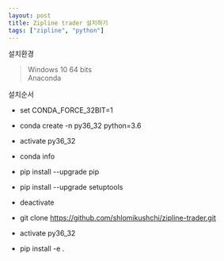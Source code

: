 ```yaml
---
layout: post
title: Zipline trader 설치하기
tags: ["zipline", "python"]
---
```


설치환경
> Windows 10 64 bits   
> Anaconda

설치순서

* set CONDA_FORCE_32BIT=1
* conda create -n py36_32 python=3.6
* activate py36_32
* conda info
* pip install --upgrade pip
* pip install --upgrade setuptools
* deactivate

* git clone https://github.com/shlomikushchi/zipline-trader.git
* activate py36_32
* pip install -e .
